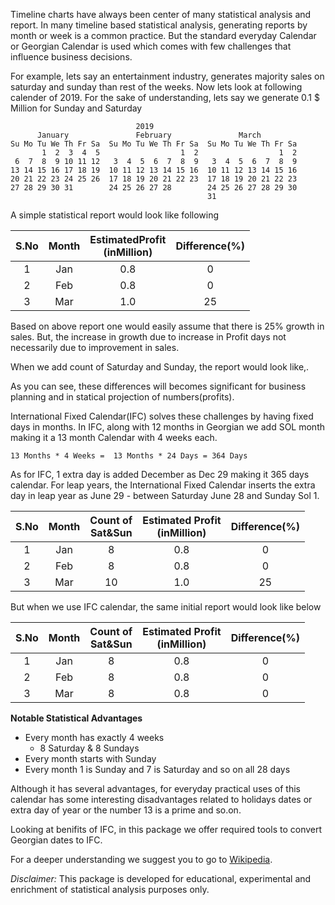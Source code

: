 Timeline charts have always been center of many statistical analysis and
report. In many timeline based statistical analysis, generating reports
by month or week is a common practice. But the standard everyday
Calendar or Georgian Calendar is used which comes with few challenges
that influence business decisions.

For example, lets say an entertainment industry, generates majority
sales on saturday and sunday than rest of the weeks. Now lets look at
following calender of 2019. For the sake of understanding, lets say we
generate 0.1 \$ Million for Sunday and Saturday

```
                            2019
      January               February               March
Su Mo Tu We Th Fr Sa  Su Mo Tu We Th Fr Sa  Su Mo Tu We Th Fr Sa
       1  2  3  4  5                  1  2                  1  2
 6  7  8  9 10 11 12   3  4  5  6  7  8  9   3  4  5  6  7  8  9
13 14 15 16 17 18 19  10 11 12 13 14 15 16  10 11 12 13 14 15 16
20 21 22 23 24 25 26  17 18 19 20 21 22 23  17 18 19 20 21 22 23
27 28 29 30 31        24 25 26 27 28        24 25 26 27 28 29 30
                                            31
```

A simple statistical report would look like following

|S.No | Month  |  EstimatedProfit<br>(inMillion)  | Difference(%) |
|:---:|:------:|:--------------------------------:|:-------------:|
|  1  |  Jan   |               0.8                |       0       |
|  2  |  Feb   |               0.8                |       0       |
|  3  |  Mar   |               1.0                |      25       |

Based on above report one would easily assume that there is 25% growth
in sales. But, the increase in growth due to increase in Profit days not
necessarily due to improvement in sales.

When we add count of Saturday and Sunday, the report would look like,.



As you can see, these differences will becomes significant for business
planning and in statical projection of numbers(profits).

International Fixed Calendar(IFC) solves these challenges by having
fixed days in months. In IFC, along with 12 months in Georgian we add
SOL month making it a 13 month Calendar with 4 weeks each.

    13 Months * 4 Weeks =  13 Months * 24 Days = 364 Days

As for IFC, 1 extra day is added December as Dec 29 making it 365 days
calendar. For leap years, the International Fixed Calendar inserts the
extra day in leap year as June 29 - between Saturday June 28 and Sunday
Sol 1.


| S.No  | Month  | Count of<br>Sat&Sun | Estimated Profit<br>(inMillion) | Difference(%) |
|:-----:|:------:|:-------------------:|:-------------------------------:|:-------------:|
|   1   |  Jan   |          8          |               0.8               |       0       |
|   2   |  Feb   |          8          |               0.8               |       0       |
|   3   |  Mar   |         10          |               1.0               |      25       |

But when we use IFC calendar, the same initial report would look like below



| S.No  | Month  | Count of<br>Sat&Sun | Estimated Profit<br>(inMillion) | Difference(%) |
|:-----:|:------:|:-------------------:|:-------------------------------:|:-------------:|
|   1   |  Jan   |          8          |               0.8               |       0       |
|   2   |  Feb   |          8          |               0.8               |       0       |
|   3   |  Mar   |          8          |               0.8               |       0       |


**Notable Statistical Advantages**

-   Every month has exactly 4 weeks
    -   8 Saturday & 8 Sundays
-   Every month starts with Sunday
-   Every month 1 is Sunday and 7 is Saturday and so on all 28 days

Although it has several advantages, for everyday practical uses of this calendar has some interesting disadvantages related to holidays dates or extra day of year or the number 13 is a prime and so.on.

Looking at benifits of IFC, in this package we offer required tools to convert Georgian dates to IFC.

For a deeper understanding we suggest you to go to [Wikipedia](https://en.wikipedia.org/wiki/International_Fixed_Calendar).

_Disclaimer:_ This package is developed for educational, experimental and enrichment of statistical analysis purposes only.
 

 